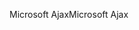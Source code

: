 <span data-ttu-id="742dd-101">Microsoft Ajax</span><span class="sxs-lookup"><span data-stu-id="742dd-101">Microsoft Ajax</span></span>